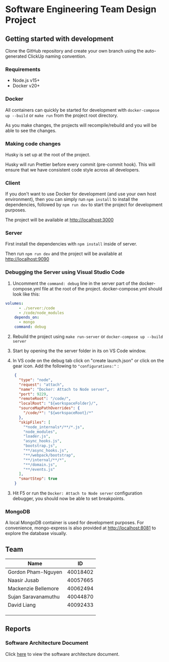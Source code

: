 # Software Engineering Team Design Project

## Getting started with development

Clone the GitHub repository and create your own branch using the auto-generated ClickUp naming convention.

### Requirements

- Node.js v15+
- Docker v20+

### Docker

All containers can quickly be started for development with `docker-compose up --build` or `make run` from the project root directory.

As you make changes, the projects will recompile/rebuild and you will be able to see the changes.

### Making code changes

Husky is set up at the root of the project.

Husky will run Prettier before every commit (pre-commit hook). This will ensure that we have consistent code style across all developers.

### Client

If you don't want to use Docker for development (and use your own host environment), then you can simply run `npm install` to install the dependencies, followed by `npm run dev` to start the project for development purposes.

The project will be available at <http://localhost:3000>

### Server

First install the dependencies with `npm install` inside of server.

Then run `npm run dev` and the project will be available at <http://localhost:9090>

### Debugging the Server using Visual Studio Code
1. Uncomment the `command: debug` line in the server part of the docker-compose.yml file at the root of the project. docker-compose.yml should look like this:

```yml
volumes:
      - ./server:/code
      - /code/node_modules
    depends_on:
      - mongo
    command: debug 
```

2.  Rebuild the project using `make run-server` or `docker-compose up --build server`
   
3. Start by opening the the server folder in its on VS Code window.
   
4. In VS code on the debug tab click on "create launch.json" or click on the gear icon. Add the following to `"configurations:"` :
```json
    {
      "type": "node",
      "request": "attach",
      "name": "Docker: Attach to Node server",
      "port": 9229,
      "remoteRoot": "/code/",
      "localRoot": "${workspaceFolder}/",
      "sourceMapPathOverrides": {
        "/code/*": "${workspaceRoot}/*"
      },
      "skipFiles": [
        "*node_internals*/**/*.js",
        "node_modules",
        "loader.js",
        "async_hooks.js",
        "bootstrap.js",
        "**/async_hooks.js",
        "**/webpack/bootstrap",
        "**/internal/**/*",
        "**/domain.js",
        "**/events.js"
      ],
      "smartStep": true
    }
```

3. Hit F5 or run the `Docker: Attach to Node server` configuration debugger, you should now be able to set breakpoints.


### MongoDB

A local MongoDB container is used for development purposes. For convenience, mongo-express is also provided at <http://localhost:8081> to explore the database visually.

## Team

| Name               | ID       |
| ------------------ | -------- |
| Gordon Pham-Nguyen | 40018402 |
| Naasir Jusab       | 40057665 |
| Mackenzie Bellemore| 40062494 |
| Sujan Saravanamuthu| 40044870 |
|David Liang         | 40092433 |
|                    |          |
|                    |          |
|                    |          |


## Reports 
### Software Architecture Document

Click [here](https://docs.google.com/document/d/1D4yb6h4DZ2qTMCr9RecRtVzJNTVRHoonweeUNTTA46A/edit?usp=sharing) to view the software architecture document.
